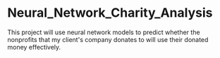 # Neural_Network_Charity_Analysis
This project will use neural network models to predict whether the nonprofits that my client's company donates to will use their donated money effectively. 
